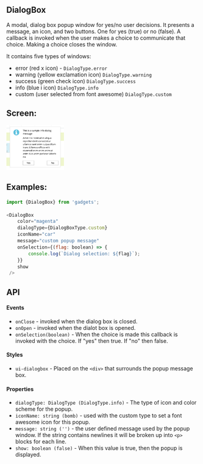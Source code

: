 <a name="module_DialogBox"></a>

## DialogBox
A modal, dialog box popup window for yes/no user decisions.
It presents a message, an icon, and two buttons.  One for
yes (true) or no (false).  A callback is invoked when the
user makes a choice to communicate that choice.  Making a
choice closes the window.

It contains five types of windows:

- error (red x icon) - `DialogType.error`
- warning (yellow exclamation icon) `DialogType.warning`
- success (green check icon) `DialogType.success`
- info (blue i icon) `DialogType.info`
- custom (user selected from font awesome) `DialogType.custom`

## Screen:
<img src="https://github.com/jmquigley/gadgets/blob/master/images/dialogBox.png" width="30%" />

## Examples:

```javascript
import {DialogBox} from 'gadgets';

<DialogBox
    color="magenta"
    dialogType={DialogBoxType.custom}
    iconName="car"
    message="custom popup message"
    onSelection={(flag: boolean) => {
        console.log(`Dialog selection: ${flag}`);
    }}
    show
 />
```

## API
#### Events
- `onClose` - invoked when the dialog box is closed.
- `onOpen` - invoked when the dialot box is opened.
- `onSelection(boolean)` - When the choice is made this
callback is invoked with the choice.  If "yes" then true.
If "no" then false.

#### Styles
- `ui-dialogbox` - Placed on the `<div>` that surrounds the
popup message box.

#### Properties
- `dialogType: DialogType (DialogType.info)` - The type of icon
and color scheme for the popup.
- `iconName: string (bomb)` - used with the custom type to set
a font awesome icon for this popup.
- `message: string ('')` - the user defined message used by the
popup window.  If the string contains newlines it will be
broken up into `<p>` blocks for each line.
- `show: boolean (false)` - When this value is true, then the
popup is displayed.

